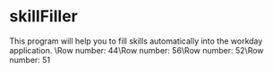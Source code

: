 # skillFiller
This program will help you to fill skills automatically into the workday application.
\Row number: 44\Row number: 56\Row number: 52\Row number: 51